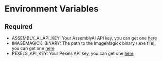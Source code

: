 # Environment Variables

## Required

- ASSEMBLY_AI_API_KEY: Your AssemblyAI API key, you can get one [here](https://www.assemblyai.com/app/)
- IMAGEMAGICK_BINARY: The path to the ImageMagick binary (.exe file), you can get one [here](https://imagemagick.org/script/download.php)
- PEXELS_API_KEY: Your Pexels API key, you can get one [here](https://www.pexels.com/api/)
